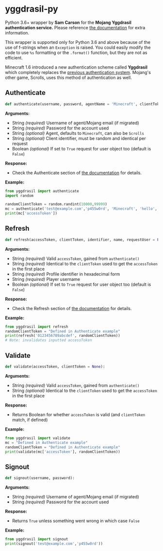 # yggdrasil-py
Python 3.6+ wrapper by **Sam Carson** for the **Mojang Yggdrasil authentication service.**
Please reference [the documentation](https://wiki.vg/Authentication) for extra information.

This wrapper is supported only for Python 3.6 and above because of the use of f-strings when an `Exception` is raised. You could easily modify the code to use `%s` formatting or the `.format()` function, but they are not as efficient.

Minecraft 1.6 introduced a new authentication scheme called **Yggdrasil** which completely replaces the [previous authentication system](https://wiki.vg/Legacy_Authentication "Legacy Authentication"). Mojang's other game, Scrolls, uses this method of authentication as well.

## Authenticate
```python
def authenticate(username, password, agentName = 'Minecraft', clientToken = None, requestUser = False):
```
**Arguments:**
* String *(required)*
Username of agent/Mojang email (if migrated)
* String *(required)*
Password for the account used
* String *(optional)*
Agent, defaults to `Minecraft`, can also be `Scrolls`
* String *(optional)*
Client identifier, must be random and identical per request
* Boolean *(optional)*
If set to `True` request for user object too (default is `False`)

**Response:**
* Check the Authenticate section of [the documentation](https://wiki.vg/Authentication#Authenticate) for details.

**Example:**
```python
from yggdrasil import authenticate
import random

randomClientToken = random.randint(10000,99999)
mc = authenticate('test@example.com','p455w0rd', 'Minecraft', 'hello', randomClientToken, False)
print(mc['accessToken'])
```

## Refresh
```python
def refresh(accessToken, clientToken, identifier, name, requestUser = False):
```
**Arguments:**
* String *(required)*
Valid `accessToken`, gained from `authenticate()`
* String *(required)*
Identical to the `clientToken` used to get the `accessToken` in the first place
* String *(required)*
Profile identifier in hexadecimal form
* String *(required)*
Player username
* Boolean *(optional)*
If set to `True` request for user object too (default is `False`)

**Response:**
* Check the Refresh section of [the documentation](https://wiki.vg/Authentication#Refresh) for details.

**Example:**
```python
from yggdrasil import refresh
randomClientToken = "Defined in Authenticate example"
print(refresh('0123456789abcdef', randomClientToken))
# Note: invalidates inputted accessToken
```

## Validate
```python
def validate(accessToken, clientToken = None):
```
**Arguments:**
* String *(required)*
Valid `accessToken`, gained from `authenticate()`
* String *(optional)*
Identical to the `clientToken` used to get the `accessToken` in the first place

**Response:**
* Returns Boolean for whether `accessToken` is valid (and `clientToken` match, if defined)

**Example:**
```python
from yggdrasil import validate
mc = "Defined in Authenticate example"
randomClientToken = "Defined in Authenticate example"
print(validate(mc['accessToken'], randomClientToken))
```

## Signout
```python
def signout(username, password):
```
**Arguments:**
* String *(required)*
Username of agent/Mojang email (if migrated)
* String *(required)*
Password for the account used

**Response:**
* Returns `True` unless something went wrong in which case `False`

**Example:**
```python
from yggdrasil import signout
print(signout('test@example.com','p455w0rd'))
```
